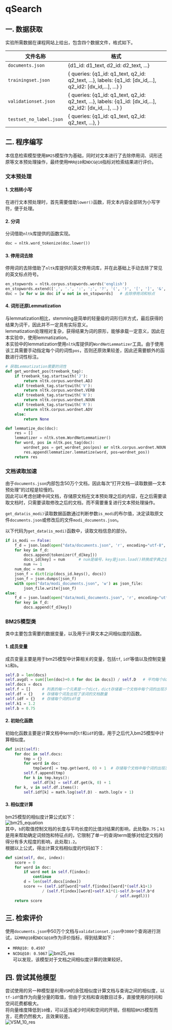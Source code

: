 # qSearch

## 一. 数据获取

实验所需数据在课程网站上给出，包含四个数据文件，格式如下。

| 文件名称                | 格式                                                         |
| ----------------------- | ------------------------------------------------------------ |
| `documents.json`        | {d1_id:  d1_text, d2_id: d2_text, ...}                       |
| `trainingset.json`      | {  queries: {q1_id: q1_text, q2_id: q2_text, ...},   labels: {q1_id: [dx_id,...], q2_id2: [dx_id,...], ...} } |
| `validationset.json`    | {  queries: {q1_id: q1_text, q2_id: q2_text, ...},   labels: {q1_id: [dx_id,...], q2_id2: [dx_id,...], ...} } |
| `testset_no_label.json` | {  queries: {q1_id: q1_text, q2_id: q2_text, ...}, }         |

 

## 二. 程序编写

本信息检索模型使用`BM25`模型作为基础，同时对文本进行了去除停用词、词形还原等文本预处理操作，最终使用`MRR@10`和`NDCG@10`指标对检索结果进行评价。

###  文本预处理

#### 1. 文档转小写
在进行文本预处理时，首先需要借助`lower()`函数，将文本内容全部转为小写字符，便于处理。

#### 2. 分词
分词借助`nltk`库提供的函数实现。  
```python
doc = nltk.word_tokenize(doc.lower()) 
```

#### 3. 停用词去除
停用词的去除借助了`nltk`库提供的英文停用词库，并在此基础上手动去除了常见的英文标点符号。
```python
en_stopwords = nltk.corpus.stopwords.words('english') 
en_stopwords.extend([',', '.', ':', ';', '?', '(', ')', '[', ']', '&', '!', '*', '@', '#', '$', '%']) 
doc = [w for w in doc if w not in en_stopwords]   # 去除停用词和标点 
```

#### 4. 词形还原Lemmatization
与lemmatization相比，stemming是简单的轻量级的词形归并方式，最后获得的结果为词干，因此并不一定具有实际意义。  
lemmatization处理相对复杂，获得结果为词的原形，能够承载一定意义，因此在本实验中，使用lemmatization。  
本实验中的lemmatization使用`nltk`库提供的`WordNetLemmatizer`工具。由于使用该工具需要手动指定每个词的词性`pos`，否则还原效果较差，因此还需要额外的函数进行词性标注。  
```python
# 获取Lemmatization需要的词性
def get_wordnet_pos(treebank_tag):
	if treebank_tag.startswith('J'):
		return nltk.corpus.wordnet.ADJ
	elif treebank_tag.startswith('V'):
		return nltk.corpus.wordnet.VERB
	elif treebank_tag.startswith('N'):
		return nltk.corpus.wordnet.NOUN
	elif treebank_tag.startswith('R'):
		return nltk.corpus.wordnet.ADV
	else:
		return None

def lemmatize_doc(doc):
	res = []
	lemmatizer = nltk.stem.WordNetLemmatizer()
	for word, pos in nltk.pos_tag(doc):
		wordnet_pos = get_wordnet_pos(pos) or nltk.corpus.wordnet.NOUN
		res.append(lemmatizer.lemmatize(word, pos=wordnet_pos))
	return res
```

###  文档读取加速
由于`documents.json`内部包含50万个文档，因此每次“打开文档—读取数据—文本预处理”的过程是较慢的。  
因此可以考虑创建中间文档，存储原文档在文本预处理之后的内容，在之后需要读取文档时，只需要读取修改之后的文档，而不需要重复进行文本预处理操作。  

`get_data(is_modi)`读取数据函数通过判断参数`is_modi`的布尔值，决定读取原文件`documents.json`或修改后的文件`modi_documents.json`。  

以下代码为`get_data(is_modi)`函数中，读取文档信息的部分。  
```python
if is_modi == False:
	f_d = json.load(open("data/documents.json", 'r', encoding="utf-8", errors="ignore"))
	for key in f_d:
		docs.append(tokenizer(f_d[key]))
		docs_id[key] = num      # num是编号，key是json.load()转换成字典之后的key
		num += 1
	num_doc = num
	json_f = dict(zip(docs_id.keys(), docs))
	json_f = json.dumps(json_f)
	with open("data/modi_documents.json", 'w') as json_file:
		json_file.write(json_f)
else:
	f_d = json.load(open("data/modi_documents.json", 'r', encoding="utf-8", errors="ignore"))
	for key in f_d:
		docs.append(f_d[key])
```

###  BM25模型类
类中主要包含需要的数据变量，以及用于计算文本之间相似度的函数。  

#### 1. 成员变量
成员变量主要是用于bm25模型中计算相关的变量，包括`tf`, `idf`等值以及控制变量`k1`和`b`。
```python
self.D = len(docs)
self.avgdl = sum([len(doc)+0.0 for doc in docs]) / self.D   # 平均每个doc有多少单词
self.docs = docs
self.f = []     # 列表的每一个元素是一个dict，dict存储着一个文档中每个词的出现次数
self.df = {}    # 存储每个词及出现了该词的文档数量
self.idf = {}   # 存储每个词的idf值
self.k1 = 1.2
self.b = 0.75
```

#### 2. 初始化函数
初始化函数主要是计算文档中term的`tf`和`idf`的值，用于之后代入bm25模型中计算相似度。  
```python
def init(self):
	for doc in self.docs:
		tmp = {}
		for word in doc:
			tmp[word] = tmp.get(word, 0) + 1  # 存储每个文档中每个词的出现次数
		self.f.append(tmp)
		for k in tmp.keys():
			self.df[k] = self.df.get(k, 0) + 1
	for k, v in self.df.items():
		self.idf[k] = math.log(self.D) - math.log(v + 1)
```

#### 3. 相似度计算
bm25模型的相似度计算公式如下：  
![bm25_equation](pics/bm25_equation.png)  
其中，`b`的取值控制文档的长度与平均长度的比值对结果的影响，此处取`0.75`；`k1`是用来帮助确定词频饱和特征点的，它限制了单一的查询term能够对给定文档的得分有多大程度的影响，此处取`1.2`。  
根据以上公式，得出计算文档相似度的代码如下：

```python
def sim(self, doc, index):
	score = 0
	for word in doc:
		if word not in self.f[index]:
			continue
		d = len(self.docs[index])
		score += (self.idf[word]*self.f[index][word]*(self.k1+1)
				/ (self.f[index][word]+self.k1*(1-self.b+self.b*d
												/ self.avgdl)))
	return score
```

## 三. 检索评价
使用`documents.json`中50万个文档与`validationset.json`中`3000`个查询进行测试，以`MRR@10`和`NDCG@10`作为评价指标，得到结果如下：  
- `MRR@10: 0.4597`
- `NCDG@10: 0.5067`
![bm25_res](pics/bm25_res.png)  
可以发现，该模型对于文档之间相似度计算的效果较好。

## 四. 尝试其他模型
尝试使用的另一种模型是利用`VSM`的余弦相似度计算文档与查询之间的相似度，以`tf-idf`值作为向量分量的取值，但由于文档和查询数目过多，直接使用的时间和空间花费都极大。  
将向量维度降低到`10`维，可以适当减少时间和空间的开销，但相较`BM25`模型而言，花费仍然极大，且效果较差。  
![VSM_10_res](pics/VSM_10_res.png)